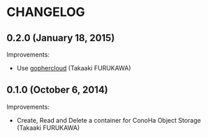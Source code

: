 CHANGELOG
=========

## 0.2.0 (January 18, 2015)

Improvements:

  - Use [gophercloud](http://gophercloud.io/) (Takaaki FURUKAWA)


## 0.1.0 (October 6, 2014)

Improvements:

  - Create, Read and Delete a container for ConoHa Object Storage (Takaaki FURUKAWA)

